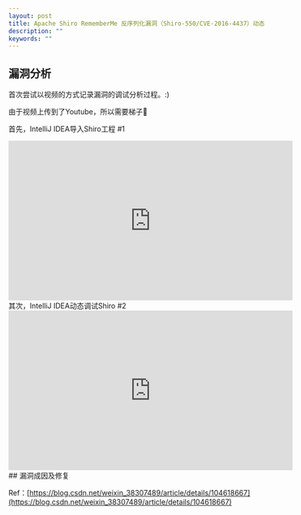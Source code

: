 ```yaml
---
layout: post
title: Apache Shiro RememberMe 反序列化漏洞（Shiro-550/CVE-2016-4437）动态调试分析
description: ""
keywords: ""
---
```


## 漏洞分析

首次尝试以视频的方式记录漏洞的调试分析过程。:)

由于视频上传到了Youtube，所以需要梯子🚀

首先，IntelliJ IDEA导入Shiro工程 #1

<iframe width="560" height="315" src="https://www.youtube.com/embed/9altbf9YdP4" frameborder="0" allow="accelerometer; autoplay; encrypted-media; gyroscope; picture-in-picture" allowfullscreen></iframe>
其次，IntelliJ IDEA动态调试Shiro #2

<iframe width="560" height="315" src="https://www.youtube.com/embed/B_sHnwuxmUA" frameborder="0" allow="accelerometer; autoplay; encrypted-media; gyroscope; picture-in-picture" allowfullscreen></iframe>
## 漏洞成因及修复

Ref：[https://blog.csdn.net/weixin_38307489/article/details/104618667](https://blog.csdn.net/weixin_38307489/article/details/104618667)